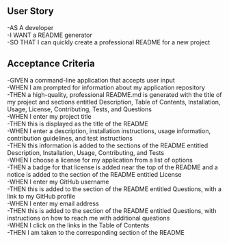 ## User Story

-AS A developer  
-I WANT a README generator  
-SO THAT I can quickly create a professional README for a new project  


## Acceptance Criteria

-GIVEN a command-line application that accepts user input  
-WHEN I am prompted for information about my application repository  
-THEN a high-quality, professional README.md is generated with the title of my project and sections entitled Description, Table of Contents, Installation, Usage, License, Contributing, Tests, and Questions  
-WHEN I enter my project title  
-THEN this is displayed as the title of the README  
-WHEN I enter a description, installation instructions, usage information, contribution guidelines, and test instructions  
-THEN this information is added to the sections of the README entitled Description, Installation, Usage, Contributing, and Tests  
-WHEN I choose a license for my application from a list of options  
-THEN a badge for that license is added near the top of the README and a notice is added to the section of the README entitled License  
-WHEN I enter my GitHub username    
-THEN this is added to the section of the README entitled Questions, with a link to my GitHub profile  
-WHEN I enter my email address  
-THEN this is added to the section of the README entitled Questions, with instructions on how to reach me with additional questions  
-WHEN I click on the links in the Table of Contents  
-THEN I am taken to the corresponding section of the README  


